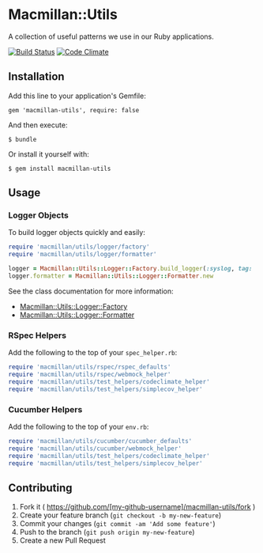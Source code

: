 # Macmillan::Utils

A collection of useful patterns we use in our Ruby applications.

[![Build Status](https://travis-ci.org/nature/macmillan-utils.svg?branch=log-formatter)](https://travis-ci.org/nature/macmillan-utils) [![Code Climate](https://codeclimate.com/github/nature/macmillan-utils.png)](https://codeclimate.com/github/nature/macmillan-utils)

## Installation

Add this line to your application's Gemfile:

    gem 'macmillan-utils', require: false

And then execute:

    $ bundle

Or install it yourself with:

    $ gem install macmillan-utils

## Usage

### Logger Objects

To build logger objects quickly and easily:

```ruby
require 'macmillan/utils/logger/factory'
require 'macmillan/utils/logger/formatter'

logger = Macmillan::Utils::Logger::Factory.build_logger(:syslog, tag: 'myapp')
logger.formatter = Macmillan::Utils::Logger::Formatter.new
```

See the class documentation for more information:

* [Macmillan::Utils::Logger::Factory](https://github.com/nature/macmillan-utils/blob/master/lib/macmillan/utils/logger/factory.rb)
* [Macmillan::Utils::Logger::Formatter](https://github.com/nature/macmillan-utils/blob/master/lib/macmillan/utils/logger/formatter.rb)

### RSpec Helpers

Add the following to the top of your `spec_helper.rb`:

```ruby
require 'macmillan/utils/rspec/rspec_defaults'
require 'macmillan/utils/rspec/webmock_helper'
require 'macmillan/utils/test_helpers/codeclimate_helper'
require 'macmillan/utils/test_helpers/simplecov_helper'
```

### Cucumber Helpers

Add the following to the top of your `env.rb`:

```ruby
require 'macmillan/utils/cucumber/cucumber_defaults'
require 'macmillan/utils/cucumber/webmock_helper'
require 'macmillan/utils/test_helpers/codeclimate_helper'
require 'macmillan/utils/test_helpers/simplecov_helper'
```

## Contributing

1. Fork it ( https://github.com/[my-github-username]/macmillan-utils/fork )
2. Create your feature branch (`git checkout -b my-new-feature`)
3. Commit your changes (`git commit -am 'Add some feature'`)
4. Push to the branch (`git push origin my-new-feature`)
5. Create a new Pull Request
